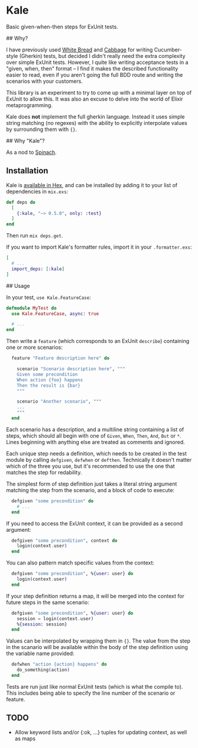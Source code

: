 # Kale

Basic given-when-then steps for ExUnit tests.

## Why?

I have previously used [White Bread](https://github.com/meadsteve/white-bread)
and [Cabbage](https://github.com/cabbage-ex/cabbage) for writing Cucumber-style
(Gherkin) tests, but decided I didn't really need the extra complexity over
simple ExUnit tests. However, I quite like writing acceptance tests in a
"given, when, then" format &ndash; I find it makes the described functionality
easier to read, even if you aren't going the full BDD route and writing the
scenarios with your customers.

This library is an experiment to try to come up with a minimal layer on top of
ExUnit to allow this. It was also an excuse to delve into the world of Elixir
metaprogramming.

Kale does **not** implement the full gherkin language. Instead it uses simple
string matching (no regexes) with the ability to explicitly interpolate values
by surrounding them with `{}`.

## Why "Kale"?

As a nod to [Spinach](https://github.com/codegram/spinach).

## Installation

Kale is [available in Hex](https://hex.pm/docs/publish), and can be installed
by adding it to your list of dependencies in `mix.exs`:

```elixir
def deps do
  [
    {:kale, "~> 0.5.0", only: :test}
  ]
end
```

Then run `mix deps.get`.

If you want to import Kale's formatter rules, import it in your `.formatter.exs`:

```elixir
[
  # ... 
  import_deps: [:kale]
]
```

## Usage

In your test, `use Kale.FeatureCase`:

```elixir
defmodule MyTest do
  use Kale.FeatureCase, async: true

  # ...
end
```

Then write a `feature` (which corresponds to an ExUnit `describe`) containing
one or more scenarios:

```elixir
  feature "Feature description here" do

    scenario "Scenario description here", """
    Given some precondition
    When action {foo} happens
    Then the result is {bar}
    """

    scenario "Another scenario", """
    ...
    """
  end
```

Each scenario has a description, and a multiline string containing a list of
steps, which should all begin with one of `Given`, `When`, `Then`, `And`, `But`
or `*`. Lines beginning with anything else are treated as comments and ignored.

Each unique step needs a definition, which needs to be created in the test
module by calling `defgiven`, `defwhen` or `defthen`. Technically it doesn't
matter which of the three you use, but it's recommended to use the one that
matches the step for redability.

The simplest form of step definition just takes a literal string argument
matching the step from the scenario, and a block of code to execute:

```elixir
  defgiven "some precondition" do
    # ...
  end
```

If you need to access the ExUnit context, it can be provided as a second
argument:

```elixir
  defgiven "some precondition", context do
    login(context.user)
  end
```

You can also pattern match specific values from the context:

```elixir
  defgiven "some precondition", %{user: user} do
    login(context.user)
  end
```

If your step definition returns a map, it will be merged into the context for
future steps in the same scenario:

```elixir
  defgiven "some precondition", %{user: user} do
    session = login(context.user)
    %{session: session}
  end
```

Values can be interpolated by wrapping them in `{}`. The value from the step in
the scanario will be available within the body of the step definition using the
variable name provided:

```elixir
  defwhen "action {action} happens" do
    do_something(action)
  end
```

Tests are run just like normal ExUnit tests (which is what the compile to).
This includes being able to specify the line number of the scenario or feature.

## TODO

  * Allow keyword lists and/or {:ok, ...} tuples for updating context, as well as maps

